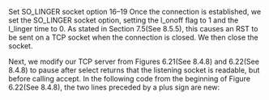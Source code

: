 Set SO_LINGER socket option
16–19 Once the connection is established, we set the SO_LINGER socket option, setting the l_onoff flag to 1 and the l_linger time to 0. As stated in Section 7.5(See 8.5.5), this causes an RST to be sent on a TCP socket when the connection is closed. We then close the socket.

Next, we modify our TCP server from Figures 6.21(See 8.4.8) and 6.22(See 8.4.8) to pause after select returns that the listening socket is readable, but before calling accept. In the following code from the beginning of Figure 6.22(See 8.4.8), the two lines preceded by a plus sign are new:

